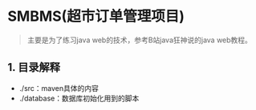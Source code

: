 # SMBMS(超市订单管理项目)
> 主要是为了练习java web的技术，参考B站java狂神说的java web教程。
## 1. 目录解释
* ./src：maven具体的内容
* ./database：数据库初始化用到的脚本